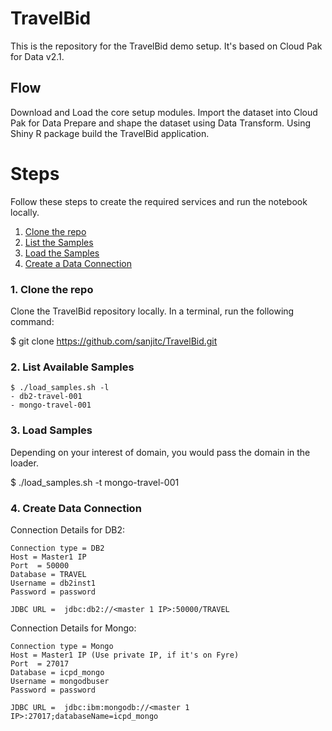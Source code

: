 # TravelBid

This is the repository for the TravelBid demo setup. It's based on Cloud Pak for Data v2.1. 

## Flow

Download and Load the core setup modules.
Import the dataset into Cloud Pak for Data
Prepare and shape the dataset using Data Transform.
Using Shiny R package build the TravelBid application.


# Steps
Follow these steps to create the required services and run the notebook locally.

1. [Clone the repo](#1-clone-the-repo)
2. [List the Samples](#2-list-vailable-samples)
3. [Load the Samples](#3-load-samples)
4. [Create a Data Connection](#4-create-data-connection)


### 1. Clone the repo

Clone the TravelBid repository locally. In a terminal, run the following command:

$ git clone https://github.com/sanjitc/TravelBid.git
### 2. List Available Samples

```
$ ./load_samples.sh -l
- db2-travel-001
- mongo-travel-001
```

### 3. Load Samples

Depending on your interest of domain, you would pass the domain in the loader.

$  ./load_samples.sh -t mongo-travel-001

### 4. Create Data Connection

Connection Details for DB2:
```
Connection type = DB2
Host = Master1 IP 
Port  = 50000
Database = TRAVEL
Username = db2inst1
Password = password

JDBC URL =  jdbc:db2://<master 1 IP>:50000/TRAVEL
```

Connection Details for Mongo:
```
Connection type = Mongo
Host = Master1 IP (Use private IP, if it's on Fyre)
Port  = 27017
Database = icpd_mongo
Username = mongodbuser
Password = password

JDBC URL =  jdbc:ibm:mongodb://<master 1 IP>:27017;databaseName=icpd_mongo
```
